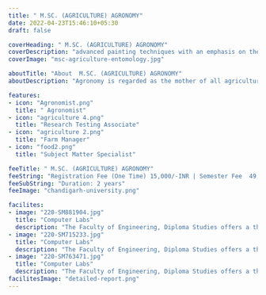 ```yaml
---
title: " M.SC. (AGRICULTURE) AGRONOMY"
date: 2022-04-23T15:46:10+05:30
draft: false

coverHeading: " M.SC. (AGRICULTURE) AGRONOMY"
coverDescription: "advanced painting techniques with an emphasis on theme development"
coverImage: "msc-agriculture-entomology.jpg"

aboutTitle: "About  M.SC. (AGRICULTURE) AGRONOMY"
aboutDescription: "Agronomy is regarded as the mother of all agricultural studies. Students will be trained in many aspects of crop production, farming systems, organic farming, geoinformatics, nanotechnology, and precision farming. The course emphasizes a variety of factors related to crop plants, such as yield, diseases, cultivation, pest and weed management, and soil and climate sensitivity. Students will learn the basic and advanced methods of farming during their studies. Students will be able to identify and analyze relationships between inputs and outputs in their agricultural field to make effective and profitable choices. The students will learn how all aspects of agriculture work together and how producers, marketers, and scientists apply them. The course will help students to understand and analyze the current events and issues in agriculture affecting the future of agriculture. A student will develop an understanding of how employer characteristics and decision-making at various levels can enhance agricultural success."

features:
- icon: "Agronomist.png"
  title: " Agronomist"
- icon: "agriculture 4.png"
  title: "Research Testing Associate"
- icon: "agriculture 2.png"
  title: "Farm Manager"
- icon: "food2.png"
  title: "Subject Matter Specialist"

feeTitle: " M.SC. (AGRICULTURE) AGRONOMY"
feeString: "Registration Fee (One Time)	15,000/-INR | Semester Fee	49,900/-INR"
feeSubString: "Duration: 2 years"
feeImage: "chandigarh-university.png"

facilites:
- image: "220-SM881904.jpg"
  title: "Computer Labs"
  description: "The Faculty of Engineering, Diploma Studies offers a three year diploma program in Aeronautical Engineering"
- image: "220-SM715233.jpg"
  title: "Computer Labs"
  description: "The Faculty of Engineering, Diploma Studies offers a three year diploma program in Aeronautical Engineering"
- image: "220-SM763471.jpg"
  title: "Computer Labs"
  description: "The Faculty of Engineering, Diploma Studies offers a three year diploma program in Aeronautical Engineering"
facilitesImage: "detailed-report.png"
---
```


